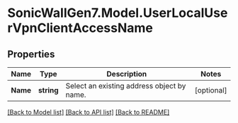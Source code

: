 # SonicWallGen7.Model.UserLocalUserVpnClientAccessName

## Properties

Name | Type | Description | Notes
------------ | ------------- | ------------- | -------------
**Name** | **string** | Select an existing address object by name. | [optional] 

[[Back to Model list]](../README.md#documentation-for-models) [[Back to API list]](../README.md#documentation-for-api-endpoints) [[Back to README]](../README.md)

